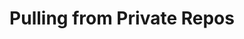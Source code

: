 ---
title: Pulling from Private Repos
pageTitle: Private Repos - Function
description: Creating predictors that pull code from private repos.
---
